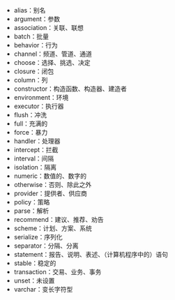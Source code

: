 - alias：别名
- argument：参数
- association：关联、联想
- batch：批量
- behavior：行为
- channel：频道、管道、通道
- choose：选择、挑选、决定
- closure：闭包
- column：列
- constructor：构造函数、构造器、建造者
- environment：环境
- executor：执行器
- flush：冲洗
- full：充满的
- force：暴力
- handler：处理器
- intercept：拦截
- interval：间隔
- isolation：隔离
- numeric：数值的、数字的
- otherwise：否则、除此之外
- provider：提供者、供应商
- policy：策略
- parse：解析
- recommend：建议、推荐、劝告
- scheme：计划、方案、系统
- serialize：序列化
- separator：分隔、分离
- statement：报告、说明、表述、（计算机程序中的）语句
- stable：稳定的
- transaction：交易、业务、事务
- unset：未设置
- varchar：变长字符型
